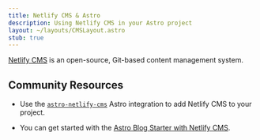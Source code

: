 ```yaml
---
title: Netlify CMS & Astro
description: Using Netlify CMS in your Astro project
layout: ~/layouts/CMSLayout.astro
stub: true
---
```


[Netlify CMS](https://www.netlifycms.org/) is an open-source, Git-based content management system.
## Community Resources 

- Use the [`astro-netlify-cms`](https://github.com/delucis/astro-netlify-cms) Astro integration to add Netlify CMS to your project.

- You can get started with the [Astro Blog Starter with Netlify CMS](https://github.com/delucis/astro-netlify-cms-starter).

